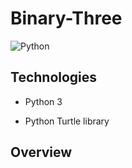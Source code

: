 # Binary-Three
![Python](https://img.shields.io/badge/python-3670A0?style=for-the-badge&logo=python&logoColor=ffdd54)

## Technologies

- Python 3

- Python Turtle library

## Overview
